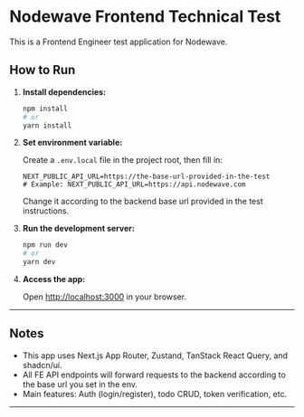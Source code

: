 

# Nodewave Frontend Technical Test

This is a Frontend Engineer test application for Nodewave.

## How to Run

1. **Install dependencies:**

	```bash
	npm install
	# or
	yarn install
	```

2. **Set environment variable:**

	Create a `.env.local` file in the project root, then fill in:

	```env
	NEXT_PUBLIC_API_URL=https://the-base-url-provided-in-the-test
	# Example: NEXT_PUBLIC_API_URL=https://api.nodewave.com
	```

	Change it according to the backend base url provided in the test instructions.

3. **Run the development server:**

	```bash
	npm run dev
	# or
	yarn dev
	```

4. **Access the app:**

	Open [http://localhost:3000](http://localhost:3000) in your browser.

---

## Notes

- This app uses Next.js App Router, Zustand, TanStack React Query, and shadcn/ui.
- All FE API endpoints will forward requests to the backend according to the base url you set in the env.
- Main features: Auth (login/register), todo CRUD, token verification, etc.

---

